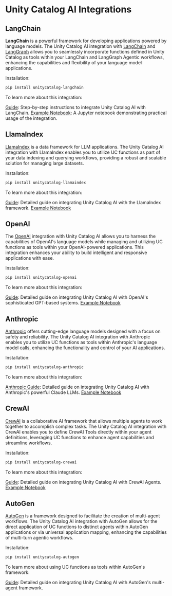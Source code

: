 # Unity Catalog AI Integrations

## LangChain

**LangChain** is a powerful framework for developing applications powered by language models. The Unity Catalog AI integration with [LangChain](https://www.langchain.com/) and [LangGraph](https://www.langchain.com/langgraph) allows you to seamlessly incorporate functions defined in Unity Catalog as tools within your LangChain and LangGraph Agentic workflows, enhancing the capabilities and flexibility of your language model applications.

Installation:

```sh
pip install unitycatalog-langchain
```

To learn more about this integration:

[Guide](langchain.md): Step-by-step instructions to integrate Unity Catalog AI with LangChain.
[Example Notebook](https://github.com/unitycatalog/unitycatalog/blob/main/ai/integrations/langchain/langchain_oss_example.ipynb): A Jupyter notebook demonstrating practical usage of the integration.

## LlamaIndex

[LlamaIndex](https://www.llamaindex.ai/) is a data framework for LLM applications. The Unity Catalog AI integration with LlamaIndex enables you to utilize UC functions as part of your data indexing and querying workflows, providing a robust and scalable solution for managing large datasets.

Installation:

```sh
pip install unitycatalog-llamaindex
```

To learn more about this integration:

[Guide](llamaindex.md): Detailed guide on integrating Unity Catalog AI with the LlamaIndex framework.
[Example Notebook](https://github.com/unitycatalog/unitycatalog/blob/main/ai/integrations/llama_index/llama_index_databricks_example.ipynb)

## OpenAI

The [OpenAI](https://openai.com/) integration with Unity Catalog AI allows you to harness the capabilities of OpenAI's language models while managing and utilizing UC functions as tools within your OpenAI-powered applications. This integration enhances your ability to build intelligent and responsive applications with ease.

Installation:

```sh
pip install unitycatalog-openai
```

To learn more about this integration:

[Guide](openai.md): Detailed guide on integrating Unity Catalog AI with OpenAI's sophisticated GPT-based systems.
[Example Notebook](https://github.com/unitycatalog/unitycatalog/blob/main/ai/integrations/openai/openai_example.ipynb)

## Anthropic

[Anthropic](https://www.anthropic.com/) offers cutting-edge language models designed with a focus on safety and reliability. The Unity Catalog AI integration with Anthropic enables you to utilize UC functions as tools within Anthropic's language model calls, enhancing the functionality and control of your AI applications.

Installation:

```sh
pip install unitycatalog-anthropic
```

To learn more about this integration:

[Anthropic Guide](anthropic.md): Detailed guide on integrating Unity Catalog AI with Anthropic's powerful Claude LLMs.
[Example Notebook](https://github.com/unitycatalog/unitycatalog/blob/main/ai/integrations/anthropic/anthropic_example.ipynb)

## CrewAI

[CrewAI](https://www.crewai.com/) is a collaborative AI framework that allows multiple agents to work together to accomplish complex tasks. The Unity Catalog AI integration with CrewAI enables you to define CrewAI Tools directly within your agent definitions, leveraging UC functions to enhance agent capabilities and streamline workflows.

Installation:

```sh
pip install unitycatalog-crewai
```

To learn more about this integration:

[Guide](crewai.md): Detailed guide on integrating Unity Catalog AI with CrewAI Agents.
[Example Notebook](https://github.com/unitycatalog/unitycatalog/blob/main/ai/integrations/crewai/crewai_oss_example.ipynb)

## AutoGen

[AutoGen](https://microsoft.github.io/autogen/0.2/) is a framework designed to facilitate the creation of multi-agent workflows. The Unity Catalog AI integration with AutoGen allows for the direct application of UC functions to distinct agents within AutoGen applications or via universal application mapping, enhancing the capabilities of multi-turn agentic workflows.

Installation:

```sh
pip install unitycatalog-autogen
```

To learn more about using UC functions as tools within AutoGen's framework:

[Guide](autogen.md): Detailed guide on integrating Unity Catalog AI with AutoGen's multi-agent framework.
